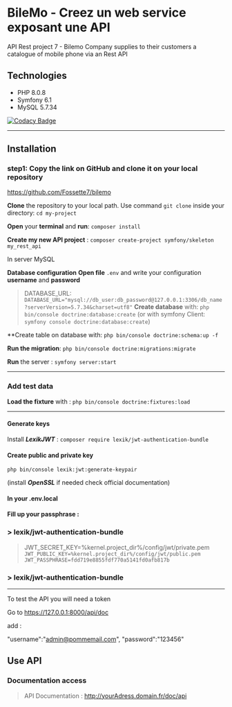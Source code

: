 # BileMo - Creez un web service exposant une API
API Rest project 7 -
Bilemo Company supplies to their customers a catalogue of mobile phone via an Rest API
## Technologies
<ul>
 <li>PHP 8.0.8</li>
 <li>Symfony 6.1</li> 
 <li>MySQL 5.7.34</li> 
</ul>

 [![Codacy Badge](https://app.codacy.com/project/badge/Grade/b5ded4c9754a4ef9b8b97232525ae5fe)](https://www.codacy.com/gh/Fossette7/bilemo/dashboard?utm_source=github.com&amp;utm_medium=referral&amp;utm_content=Fossette7/bilemo&amp;utm_campaign=Badge_Grade)
<hr>

## Installation

### step1: **Copy the link** on GitHub and **clone it** on your local repository
https://github.com/Fossette7/bilemo

**Clone** the repository to your local path. Use command `git clone`
inside your directory:  `cd my-project`

**Open** your **terminal** and **run**: `composer install`

**Create my new API project** : `composer create-project symfony/skeleton my_rest_api`

In server MySQL

**Database configuration**
**Open file** `.env` and write your configuration **username** and **password** 

> DATABASE_URL: `DATABASE_URL="mysql://db_user:db_password@127.0.0.1:3306/db_name?serverVersion=5.7.34&charset=utf8"`
**Create database** with: `php bin/console doctrine:database:create` (or with symfony Client: `symfony console doctrine:database:create`)

**Create table on database with: `php bin/console doctrine:schema:up -f`

**Run the migration**: `php bin/console doctrine:migrations:migrate`

**Run** the server : `symfony server:start`
<hr>

### Add test data
**Load the fixture** with :  `php bin/console doctrine:fixtures:load`
<hr>

#### Generate keys

Install ***LexikJWT*** : `composer require lexik/jwt-authentication-bundle` 

#### Create public and private key 

`php bin/console lexik:jwt:generate-keypair`

(install ***OpenSSL*** if needed check official documentation)

#### In your .env.local

#### Fill up your passphrase :

### > lexik/jwt-authentication-bundle ###

 >JWT_SECRET_KEY=%kernel.project_dir%/config/jwt/private.pem`
JWT_PUBLIC_KEY=%kernel.project_dir%/config/jwt/public.pem 
 JWT_PASSPHRASE=fdd719e8855fdf770a5141fd0afb817b`

### > lexik/jwt-authentication-bundle ###
<hr>

To test the API you will need a token

Go to https://127.0.0.1:8000/api/doc

add :

"username":"admin@pommemail.com",
"password":"123456"

## Use API

### Documentation access

> API Documentation :  http://yourAdress.domain.fr/doc/api
